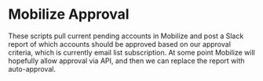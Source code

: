 # Mobilize Approval

These scripts pull current pending accounts in Mobilize and post a Slack report of which accounts should be approved based on our approval criteria, which is currently email list subscription. At some point Mobilize will hopefully allow approval via API, and then we can replace the report with auto-approval.
